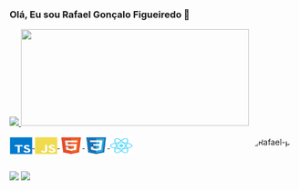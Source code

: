 ### Olá, Eu sou Rafael Gonçalo Figueiredo 👋

<div>
  <a href="https://github.com/RafaelG0NCALO">
  <img height="170em" src="https://github-readme-stats.vercel.app/api?username=RafaelG0NCALO&show_icons=true&theme=jolly&include_all_commits=true&count_private=true"/>
  <img height="170em" width="400" src="https://github-readme-stats.vercel.app/api/top-langs/?username=RafaelG0NCALO&layout=compact&langs_count=7&theme=jolly"/>
</div>
 <div style="display: inline_block"><br>
     <img align="center" alt="Rafael-CSS" height="30" width="40" src="https://raw.githubusercontent.com/devicons/devicon/master/icons/typescript/typescript-plain.svg">
  <img align="center" alt="Rafael-Js" height="30" width="40" src="https://raw.githubusercontent.com/devicons/devicon/master/icons/javascript/javascript-plain.svg">
  <img align="center" alt="Rafael-HTML" height="30" width="40" src="https://raw.githubusercontent.com/devicons/devicon/master/icons/html5/html5-original.svg">
  <img align="center" alt="Rafael-CSS" height="30" width="40" src="https://raw.githubusercontent.com/devicons/devicon/master/icons/css3/css3-original.svg">
  <img align="center" alt="Rafael-CSS" height="30" width="40" src="https://raw.githubusercontent.com/devicons/devicon/master/icons/react/react-original.svg">
  <img align="right" alt="Rafael-pic" height="150" style="border-radius:50px;" 
  src="https://24.media.tumblr.com/03c9505cfe9473d13619cd18a98d90e5/tumblr_n3xetmlDS41qav3uso1_500.gif">
</div>
  
##
  
<div> 
  <a href = "mailto:gonalo.rafael@gmail.com"><img src="https://img.shields.io/badge/-Gmail-%23333?style=for-the-badge&logo=gmail&logoColor=white" target="_blank"></a>
  <a href="https://www.linkedin.com/in/rafael-figueiredo-5b95a2202" target="_blank"><img src="https://img.shields.io/badge/-LinkedIn-%230077B5?style=for-the-badge&logo=linkedin&logoColor=white" target="_blank"></a> 
 
</div>  

